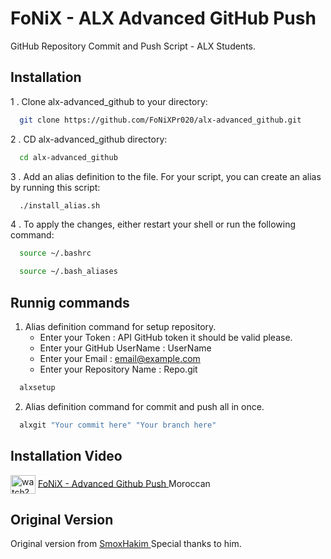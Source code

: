 # FoNiX - ALX Advanced GitHub Push

GitHub Repository Commit and Push Script - ALX Students.

## Installation

1 . Clone alx-advanced_github to your directory:
```sh
  git clone https://github.com/FoNiXPr020/alx-advanced_github.git
```
2 . CD alx-advanced_github directory:
```sh
  cd alx-advanced_github
```
3 . Add an alias definition to the file. For your script, you can create an alias by running this script:
```sh
  ./install_alias.sh
```

4 . To apply the changes, either restart your shell or run the following command:
```sh
  source ~/.bashrc
```
```sh
  source ~/.bash_aliases
```
    
## Runnig commands

1. Alias definition command for setup repository.
	* Enter your Token : API GitHub token it should be valid please.
	* Enter your GitHub UserName : UserName
	* Enter your Email : email@example.com
	* Enter your Repository Name : Repo.git
```sh
  alxsetup
```

2. Alias definition command for commit and push all in once.
```sh
  alxgit "Your commit here" "Your branch here"
```

## Installation Video

<a href="https://www.youtube.com/watch?v=Aqt2lb-gUi0" target="blank"><img align="center" src="https://raw.githubusercontent.com/rahuldkjain/github-profile-readme-generator/master/src/images/icons/Social/youtube.svg" alt="watch?v=Aqt2lb-gUi0" height="30" width="40" /></a> [FoNiX - Advanced Github Push ](https://www.youtube.com/watch?v=Aqt2lb-gUi0) Moroccan

## Original Version

Original version from [ SmoxHakim ](https://github.com/smoxhakim/push_to_github) Special thanks to him.
